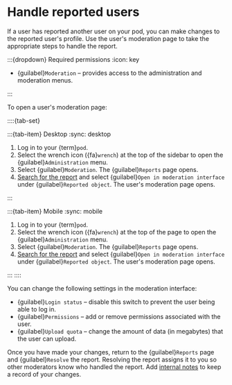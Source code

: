 # Handle reported users

If a user has reported another user on your pod, you can make changes to the reported user's profile. Use the user's moderation page to take the appropriate steps to handle the report.

:::{dropdown} Required permissions
:icon: key

- {guilabel}`Moderation` – provides access to the administration and moderation menus.

:::

To open a user's moderation page:

::::{tab-set}

:::{tab-item} Desktop
:sync: desktop

1. Log in to your {term}`pod`.
2. Select the wrench icon ({fa}`wrench`) at the top of the sidebar to open the {guilabel}`Administration` menu.
3. Select {guilabel}`Moderation`. The {guilabel}`Reports` page opens.
4. [Search for the report](search.md) and select {guilabel}`Open in moderation interface` under {guilabel}`Reported object`. The user's moderation page opens.

:::

:::{tab-item} Mobile
:sync: mobile

1. Log in to your {term}`pod`.
2. Select the wrench icon ({fa}`wrench`) at the top of the page to open the {guilabel}`Administration` menu.
3. Select {guilabel}`Moderation`. The {guilabel}`Reports` page opens.
4. [Search for the report](search.md) and select {guilabel}`Open in moderation interface` under {guilabel}`Reported object`. The user's moderation page opens.

:::
::::

You can change the following settings in the moderation interface:

- {guilabel}`Login status` – disable this switch to prevent the user being able to log in.
- {guilabel}`Permissions` – add or remove permissions associated with the user.
- {guilabel}`Upload quota` – change the amount of data (in megabytes) that the user can upload.

Once you have made your changes, return to the {guilabel}`Reports` page and {guilabel}`Resolve` the report. Resolving the report assigns it to you so other moderators know who handled the report. Add [internal notes](notes.md) to keep a record of your changes.
